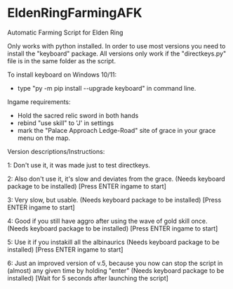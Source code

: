 # EldenRingFarmingAFK
Automatic Farming Script for Elden Ring

Only works with python installed.
In order to use most versions you need to install the "keyboard" package.
All versions only work if the "directkeys.py" file is in the same folder as the script.

To install keyboard on Windows 10/11:
- type "py -m pip install --upgrade keyboard" in command line.

Ingame requirements:
- Hold the sacred relic sword in both hands
- rebind "use skill" to 'J' in settings
- mark the "Palace Approach Ledge-Road" site of grace in your grace menu on the map.

Version descriptions/Instructions:

1: Don't use it, it was made just to test directkeys.

2: Also don't use it, it's slow and deviates from the grace. (Needs keyboard package to be installed) [Press ENTER ingame to start]

3: Very slow, but usable. (Needs keyboard package to be installed) [Press ENTER ingame to start]

4: Good if you still have aggro after using the wave of gold skill once. (Needs keyboard package to be installed) [Press ENTER ingame to start]

5: Use it if you instakill all the albinaurics (Needs keyboard package to be installed) [Press ENTER ingame to start]

6: Just an improved version of v.5, because you now can stop the script in (almost) any given time by holding "enter" (Needs keyboard package to be installed) [Wait for 5 seconds after launching the script]
